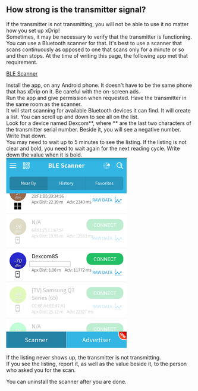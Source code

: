 ## How strong is the transmitter signal?  
  
If the transmitter is not transmitting, you will not be able to use it no matter how you set up xDrip!  
Sometimes, it may be necessary to verify that the transmitter is functioning.  You can use a Bluetooth scanner for that.  It's best to use a scanner that scans continuously as opposed to one that scans only for a minute or so and then stops.  At the time of writing this page, the following app met that requirement.  

[BLE Scanner](https://play.google.com/store/apps/details?id=com.macdom.ble.blescanner)  

Install the app, on any Android phone.  It doesn't have to be the same phone that has xDrip on it.  Be careful with the on-screen ads.  
Run the app and give permission when requested.  Have the transmitter in the same room as the scanner.  
It will start scanning for available Bluetooth devices it can find.  It will create a list.  You can scroll up and down to see all on the list.  
Look for a device named Dexcom**, where ** are the last two characters of the transmitter serial number.  Beside it, you will see a negative number.  Write that down.  
You may need to wait up to 5 minutes to see the listing.  If the listing is not clear and bold, you need to wait again for the next reading cycle.  Write down the value when it is bold.  
![](./images/ble_scanner.png)  

If the listing never shows up, the transmitter is not transmitting.  
If you see the listing, report it, as well as the value beside it, to the person who asked you for the scan.  

You can uninstall the scanner after you are done.  
